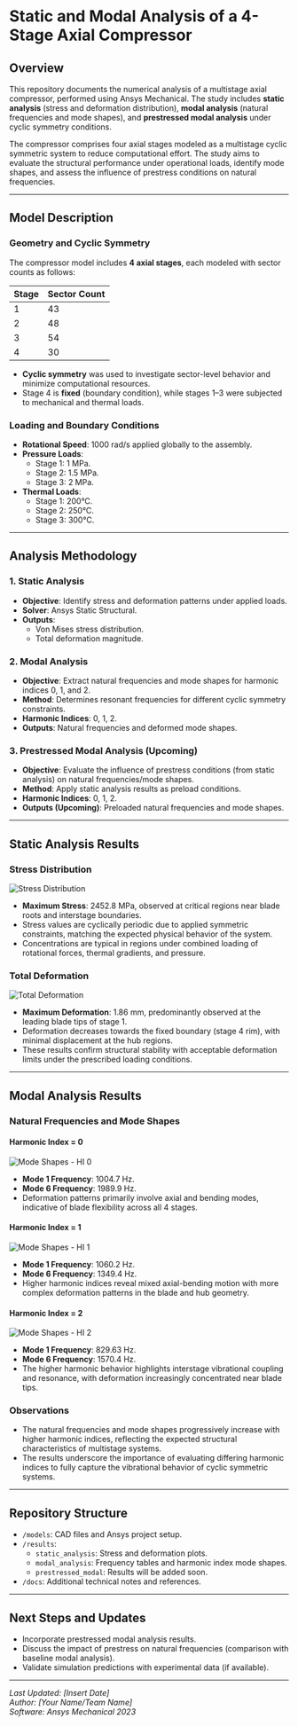 # Static and Modal Analysis of a 4-Stage Axial Compressor

## Overview
This repository documents the numerical analysis of a multistage axial compressor, performed using Ansys Mechanical. The study includes **static analysis** (stress and deformation distribution), **modal analysis** (natural frequencies and mode shapes), and **prestressed modal analysis** under cyclic symmetry conditions.

The compressor comprises four axial stages modeled as a multistage cyclic symmetric system to reduce computational effort. The study aims to evaluate the structural performance under operational loads, identify mode shapes, and assess the influence of prestress conditions on natural frequencies.

---

## Model Description

### Geometry and Cyclic Symmetry
The compressor model includes **4 axial stages**, each modeled with sector counts as follows:

| Stage | Sector Count |
|-------|--------------|
| 1     | 43           |
| 2     | 48           |
| 3     | 54           |
| 4     | 30           |

- **Cyclic symmetry** was used to investigate sector-level behavior and minimize computational resources.
- Stage 4 is **fixed** (boundary condition), while stages 1–3 were subjected to mechanical and thermal loads.

### Loading and Boundary Conditions
- **Rotational Speed**: 1000 rad/s applied globally to the assembly.
- **Pressure Loads**:
  - Stage 1: 1 MPa.
  - Stage 2: 1.5 MPa.
  - Stage 3: 2 MPa.
- **Thermal Loads**:
  - Stage 1: 200°C.
  - Stage 2: 250°C.
  - Stage 3: 300°C.

---

## Analysis Methodology

### 1. Static Analysis
- **Objective**: Identify stress and deformation patterns under applied loads.
- **Solver**: Ansys Static Structural.
- **Outputs**: 
  - Von Mises stress distribution.
  - Total deformation magnitude.

### 2. Modal Analysis
- **Objective**: Extract natural frequencies and mode shapes for harmonic indices 0, 1, and 2.
- **Method**: Determines resonant frequencies for different cyclic symmetry constraints.
- **Harmonic Indices**: 0, 1, 2.
- **Outputs**: Natural frequencies and deformed mode shapes.

### 3. Prestressed Modal Analysis (Upcoming)
- **Objective**: Evaluate the influence of prestress conditions (from static analysis) on natural frequencies/mode shapes.
- **Method**: Apply static analysis results as preload conditions.
- **Harmonic Indices**: 0, 1, 2.
- **Outputs (Upcoming)**: Preloaded natural frequencies and mode shapes.

---

## Static Analysis Results

### Stress Distribution
![Stress Distribution](./results/static_analysis_stress.png)

- **Maximum Stress**: 2452.8 MPa, observed at critical regions near blade roots and interstage boundaries.
- Stress values are cyclically periodic due to applied symmetric constraints, matching the expected physical behavior of the system.
- Concentrations are typical in regions under combined loading of rotational forces, thermal gradients, and pressure.

### Total Deformation
![Total Deformation](./results/static_analysis_deformation.png)

- **Maximum Deformation**: 1.86 mm, predominantly observed at the leading blade tips of stage 1.
- Deformation decreases towards the fixed boundary (stage 4 rim), with minimal displacement at the hub regions.
- These results confirm structural stability with acceptable deformation limits under the prescribed loading conditions.

---

## Modal Analysis Results

### Natural Frequencies and Mode Shapes
#### Harmonic Index = 0
![Mode Shapes - HI 0](./results/modal_analysis_hi_0.png)

- **Mode 1 Frequency**: 1004.7 Hz.
- **Mode 6 Frequency**: 1989.9 Hz.
- Deformation patterns primarily involve axial and bending modes, indicative of blade flexibility across all 4 stages.

#### Harmonic Index = 1
![Mode Shapes - HI 1](./results/modal_analysis_hi_1.png)

- **Mode 1 Frequency**: 1060.2 Hz.
- **Mode 6 Frequency**: 1349.4 Hz.
- Higher harmonic indices reveal mixed axial-bending motion with more complex deformation patterns in the blade and hub geometry.

#### Harmonic Index = 2
![Mode Shapes - HI 2](./results/modal_analysis_hi_2.png)

- **Mode 1 Frequency**: 829.63 Hz.
- **Mode 6 Frequency**: 1570.4 Hz.
- The higher harmonic behavior highlights interstage vibrational coupling and resonance, with deformation increasingly concentrated near blade tips.

### Observations
- The natural frequencies and mode shapes progressively increase with higher harmonic indices, reflecting the expected structural characteristics of multistage systems.
- The results underscore the importance of evaluating differing harmonic indices to fully capture the vibrational behavior of cyclic symmetric systems.

---

## Repository Structure
- `/models`: CAD files and Ansys project setup.
- `/results`: 
  - `static_analysis`: Stress and deformation plots.
  - `modal_analysis`: Frequency tables and harmonic index mode shapes.
  - `prestressed_modal`: Results will be added soon.
- `/docs`: Additional technical notes and references.

---

## Next Steps and Updates
- Incorporate prestressed modal analysis results.
- Discuss the impact of prestress on natural frequencies (comparison with baseline modal analysis).
- Validate simulation predictions with experimental data (if available).

---

*Last Updated: [Insert Date]*  
*Author: [Your Name/Team Name]*  
*Software: Ansys Mechanical 2023*
